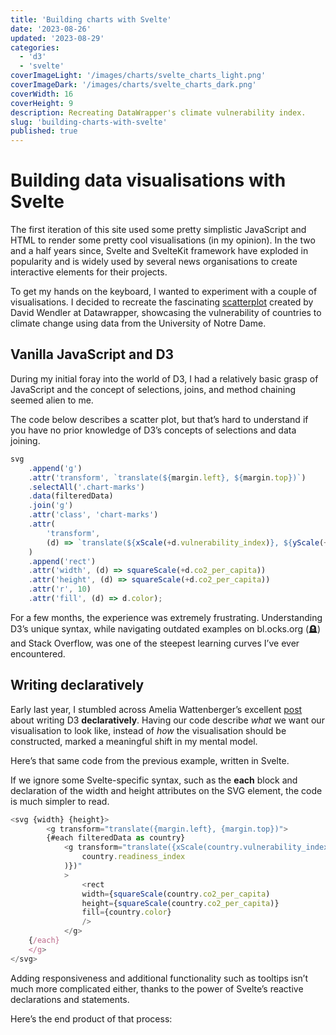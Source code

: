 ```yaml
---
title: 'Building charts with Svelte'
date: '2023-08-26'
updated: '2023-08-29'
categories:
  - 'd3'
  - 'svelte'
coverImageLight: '/images/charts/svelte_charts_light.png'
coverImageDark: '/images/charts/svelte_charts_dark.png'
coverWidth: 16
coverHeight: 9
description: Recreating DataWrapper's climate vulnerability index.
slug: 'building-charts-with-svelte'
published: true
---
```


<script>
  import Scatterplot from '$lib/components/charts/svelte-charts/Scatterplot.svelte'
</script>

# Building data visualisations with Svelte

The first iteration of this site used some pretty simplistic JavaScript and HTML to render some pretty cool visualisations (in my opinion). In the two and a half years since, Svelte and SvelteKit framework have exploded in popularity and is widely used by several news organisations to create interactive elements for their projects.

To get my hands on the keyboard, I wanted to experiment with a couple of visualisations. I decided to recreate the fascinating [scatterplot](https://blog.datawrapper.de/climate-risk-readiness-responsibility/) created by David Wendler at Datawrapper, showcasing the vulnerability of countries to climate change using data from the University of Notre Dame.

## Vanilla JavaScript and D3

During my initial foray into the world of D3, I had a relatively basic grasp of JavaScript and the concept of selections, joins, and method chaining seemed alien to me.

The code below describes a scatter plot, but that’s hard to understand if you have no prior knowledge of D3’s concepts of selections and data joining.

<!-- prettier-ignore -->
```js
svg
	.append('g')
	.attr('transform', `translate(${margin.left}, ${margin.top})`)
	.selectAll('.chart-marks')
	.data(filteredData)
	.join('g')
	.attr('class', 'chart-marks')
	.attr(
		'transform',
		(d) => `translate(${xScale(+d.vulnerability_index)}, ${yScale(+d.readiness_index)})`
	)
	.append('rect')
	.attr('width', (d) => squareScale(+d.co2_per_capita))
	.attr('height', (d) => squareScale(+d.co2_per_capita))
	.attr('r', 10)
	.attr('fill', (d) => d.color);
```

For a few months, the experience was extremely frustrating. Understanding D3’s unique syntax, while navigating outdated examples on bl.ocks.org (🪦) and Stack Overflow, was one of the steepest learning curves I’ve ever encountered.

## Writing declaratively

Early last year, I stumbled across Amelia Wattenberger’s excellent [post](https://wattenberger.com/blog/react-and-d3) about writing D3 **declaratively**. Having our code describe _what_ we want our visualisation to look like, instead of _how_ the visualisation should be constructed, marked a meaningful shift in my mental model.

Here’s that same code from the previous example, written in Svelte.

If we ignore some Svelte-specific syntax, such as the **each** block and declaration of the width and height attributes on the SVG element, the code is much simpler to read.

```js
<svg {width} {height}>
		<g transform="translate({margin.left}, {margin.top})">
		{#each filteredData as country}
			<g transform="translate({xScale(country.vulnerability_index)}, {yScale(
				country.readiness_index
			)})"
			>
				<rect
				width={squareScale(country.co2_per_capita)
				height={squareScale(country.co2_per_capita)}
				fill={country.color}
				/>
			</g>
	{/each}
	</g>
</svg>
```

Adding responsiveness and additional functionality such as tooltips isn’t much more complicated either, thanks to the power of Svelte’s reactive declarations and statements.

Here’s the end product of that process:

<Scatterplot />
